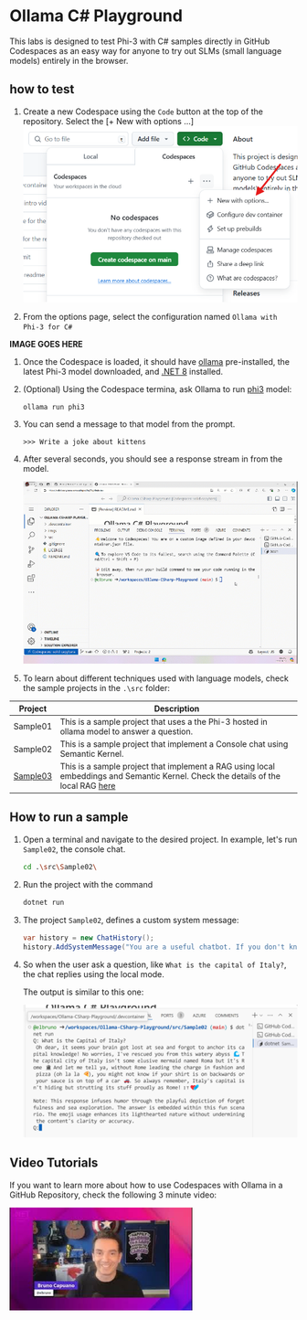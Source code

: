 # Ollama C# Playground

This labs is designed to test Phi-3 with C# samples directly in GitHub Codespaces as an easy way for anyone to try out SLMs (small language models) entirely in the browser. 

## how to test

1. Create a new  Codespace using the `Code` button at the top of the repository. Select the [+ New with options ...]
![Create Codespace with options](./10NewCodespacesWithOptions.png)

1. From the options page, select the configuration named `Ollama with Phi-3 for C#`

**IMAGE GOES HERE**

1. Once the Codespace is loaded, it should have [ollama](https://ollama.com/) pre-installed, the latest Phi-3 model downloaded, and [.NET 8](https://dotnet.microsoft.com/en-us/download) installed.

1. (Optional) Using the Codespace termina, ask Ollama to run [phi3](https://ollama.com/library/phi3) model:

    ```shell
    ollama run phi3
    ```

4. You can send a message to that model from the prompt.

    ```shell
    >>> Write a joke about kittens
    ```

5. After several seconds, you should see a response stream in from the model.

    ![run ollama and ask for a joke](./20ollamarunphi.gif)

1. To learn about different techniques used with language models, check the sample projects in the `.\src` folder:

| Project | Description |
|---------|-------------|
| Sample01  | This is a sample project that uses a the Phi-3 hosted in ollama model to answer a question.  |
| Sample02  | This is a sample project that implement a Console chat using Semantic Kernel. |
| [Sample03](./src/Sample03/readme.md)  | This is a sample project that implement a RAG using local embeddings and Semantic Kernel. Check the details of the local RAG [here](./src/Sample03/readme.md) |

## How to run a sample

1. Open a terminal and navigate to the desired project. In example, let's run `Sample02`, the console chat.

    ```bash
    cd .\src\Sample02\
    ```

1. Run the project with the command

    ```bash
    dotnet run
    ```

1. The project `Sample02`, defines a custom system message:

    ```csharp
    var history = new ChatHistory();
    history.AddSystemMessage("You are a useful chatbot. If you don't know an answer, say 'I don't know!'. Always reply in a funny ways. Use emojis if possible.");

    ```

1. So when the user ask a question, like `What is the capital of Italy?`, the chat replies using the local mode.
   
    The output is similar to this one:

    ![Chat running demo](./20SampleConsole.png)

## Video Tutorials

If you want to learn more about how to use Codespaces with Ollama in a GitHub Repository, check the following 3 minute video:

[![Watch the video](./40ytintro.jpg)](https://youtu.be/HmKpHErUEHM)